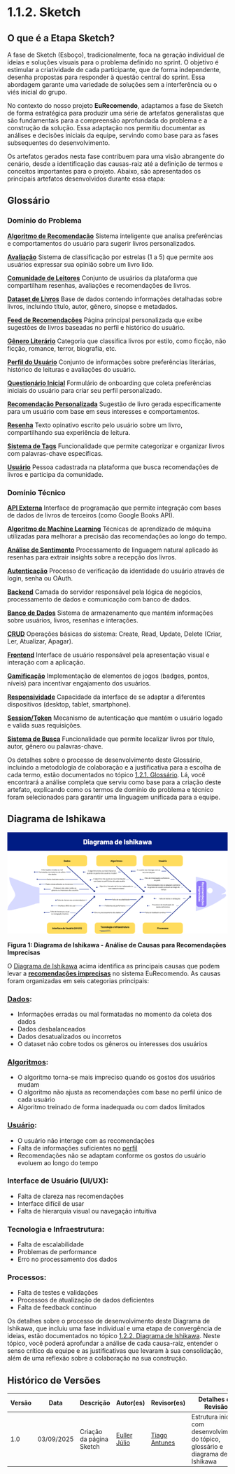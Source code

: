 # 1.1.2. Sketch

## O que é a Etapa Sketch?

A fase de Sketch (Esboço), tradicionalmente, foca na geração individual de ideias e soluções visuais para o problema definido no sprint. O objetivo é estimular a criatividade de cada participante, que de forma independente, desenha propostas para responder à questão central do sprint. Essa abordagem garante uma variedade de soluções sem a interferência ou o viés inicial do grupo.

No contexto do nosso projeto **EuRecomendo**, adaptamos a fase de Sketch de forma estratégica para produzir uma série de artefatos generalistas que são fundamentais para a compreensão aprofundada do problema e a construção da solução. Essa adaptação nos permitiu documentar as análises e decisões iniciais da equipe, servindo como base para as fases subsequentes do desenvolvimento.

Os artefatos gerados nesta fase contribuem para uma visão abrangente do cenário, desde a identificação das causas-raiz até a definição de termos e conceitos importantes para o projeto. Abaixo, são apresentados os principais artefatos desenvolvidos durante essa etapa:

## Glossário

### Domínio do Problema

**[Algoritmo de Recomendação](#algoritmo-de-recomendacao)**
Sistema inteligente que analisa preferências e comportamentos do usuário para sugerir livros personalizados.

**[Avaliação](#avaliacao)**
Sistema de classificação por estrelas (1 a 5) que permite aos usuários expressar sua opinião sobre um livro lido.

**[Comunidade de Leitores](#comunidade-de-leitores)**
Conjunto de usuários da plataforma que compartilham resenhas, avaliações e recomendações de livros.

**[Dataset de Livros](#dataset-de-livros)**
Base de dados contendo informações detalhadas sobre livros, incluindo título, autor, gênero, sinopse e metadados.

**[Feed de Recomendações](#feed-de-recomendacoes)**
Página principal personalizada que exibe sugestões de livros baseadas no perfil e histórico do usuário.

**[Gênero Literário](#genero-literario)**
Categoria que classifica livros por estilo, como ficção, não ficção, romance, terror, biografia, etc.

**[Perfil do Usuário](#perfil-do-usuario)**
Conjunto de informações sobre preferências literárias, histórico de leituras e avaliações do usuário.

**[Questionário Inicial](#questionario-inicial)**
Formulário de onboarding que coleta preferências iniciais do usuário para criar seu perfil personalizado.

**[Recomendação Personalizada](#recomendacao-personalizada)**
Sugestão de livro gerada especificamente para um usuário com base em seus interesses e comportamentos.

**[Resenha](#resenha)**
Texto opinativo escrito pelo usuário sobre um livro, compartilhando sua experiência de leitura.

**[Sistema de Tags](#sistema-de-tags)**
Funcionalidade que permite categorizar e organizar livros com palavras-chave específicas.

**[Usuário](#usuario)**
Pessoa cadastrada na plataforma que busca recomendações de livros e participa da comunidade.

### Domínio Técnico

**[API Externa](#api-externa)**
Interface de programação que permite integração com bases de dados de livros de terceiros (como Google Books API).

**[Algoritmo de Machine Learning](#algoritmo-de-machine-learning)**
Técnicas de aprendizado de máquina utilizadas para melhorar a precisão das recomendações ao longo do tempo.

**[Análise de Sentimento](#analise-de-sentimento)**
Processamento de linguagem natural aplicado às resenhas para extrair insights sobre a recepção dos livros.

**[Autenticação](#autenticacao)**
Processo de verificação da identidade do usuário através de login, senha ou OAuth.

**[Backend](#backend)**
Camada do servidor responsável pela lógica de negócios, processamento de dados e comunicação com banco de dados.

**[Banco de Dados](#banco-de-dados)**
Sistema de armazenamento que mantém informações sobre usuários, livros, resenhas e interações.

**[CRUD](#crud)**
Operações básicas do sistema: Create, Read, Update, Delete (Criar, Ler, Atualizar, Apagar).

**[Frontend](#frontend)**
Interface de usuário responsável pela apresentação visual e interação com a aplicação.

**[Gamificação](#gamificacao)**
Implementação de elementos de jogos (badges, pontos, níveis) para incentivar engajamento dos usuários.

**[Responsividade](#responsividade)**
Capacidade da interface de se adaptar a diferentes dispositivos (desktop, tablet, smartphone).

**[Session/Token](#session-token)**
Mecanismo de autenticação que mantém o usuário logado e valida suas requisições.

**[Sistema de Busca](#sistema-de-busca)**
Funcionalidade que permite localizar livros por título, autor, gênero ou palavras-chave.

Os detalhes sobre o processo de desenvolvimento deste Glossário, incluindo a metodologia de colaboração e a justificativa para a escolha de cada termo, estão documentados no tópico [1.2.1. Glossário](/Base/1.2.ArtefatoGeneralista.md#glossario). Lá, você encontrará a análise completa que serviu como base para a criação deste artefato, explicando como os termos de domínio do problema e técnico foram selecionados para garantir uma linguagem unificada para a equipe.

## Diagrama de Ishikawa

![Diagrama de Ishikawa](../assets/diagrama-ishikawa.png)

**Figura 1: Diagrama de Ishikawa - Análise de Causas para Recomendações Imprecisas**

O [Diagrama de Ishikawa](https://www.canva.com/design/DAGx4LIMXfc/Mip5tQy3aSNcipDsO-WOfw/edit?utm_content=DAGx4LIMXfc&utm_campaign=designshare&utm_medium=link2&utm_source=sharebutton) acima identifica as principais causas que podem levar a **[recomendações imprecisas](#recomendacao-personalizada)** no sistema EuRecomendo. As causas foram organizadas em seis categorias principais:

### **[Dados](#dataset-de-livros):**
- Informações erradas ou mal formatadas no momento da coleta dos dados
- Dados desbalanceados
- Dados desatualizados ou incorretos
- O dataset não cobre todos os gêneros ou interesses dos usuários

### **[Algoritmos](#algoritmo-de-recomendacao):**
- O algoritmo torna-se mais impreciso quando os gostos dos usuários mudam
- O algoritmo não ajusta as recomendações com base no perfil único de cada usuário
- Algoritmo treinado de forma inadequada ou com dados limitados

### **[Usuário](#usuario):**
- O usuário não interage com as recomendações
- Falta de informações suficientes no [perfil](#perfil-do-usuario)
- Recomendações não se adaptam conforme os gostos do usuário evoluem ao longo do tempo

### **Interface de Usuário (UI/UX):**
- Falta de clareza nas recomendações
- Interface difícil de usar
- Falta de hierarquia visual ou navegação intuitiva

### **Tecnologia e Infraestrutura:**
- Falta de escalabilidade
- Problemas de performance
- Erro no processamento dos dados

### **Processos:**
- Falta de testes e validações
- Processos de atualização de dados deficientes
- Falta de feedback contínuo

Os detalhes sobre o processo de desenvolvimento deste Diagrama de Ishikawa, que incluiu uma fase individual e uma etapa de convergência de ideias, estão documentados no tópico [1.2.2. Diagrama de Ishikawa](/Base/1.2.ArtefatoGeneralista.md#diagrama-de-ishikawa). Neste tópico, você poderá aprofundar a análise de cada causa-raiz, entender o senso crítico da equipe e as justificativas que levaram à sua consolidação, além de uma reflexão sobre a colaboração na sua construção.

## Histórico de Versões

| Versão | Data | Descrição | Autor(es) | Revisor(es) | Detalhes da Revisão |
|--------|------|-----------|-----------|-------------|-------------------|
| 1.0 | 03/09/2025 | Criação da página Sketch | [Euller Júlio](https://github.com/potatoyz908) | [Tiago Antunes](https://github.com/TiagoBalieiro) | Estrutura inicial com desenvolvimento do tópico, glossário e diagrama de Ishikawa |
